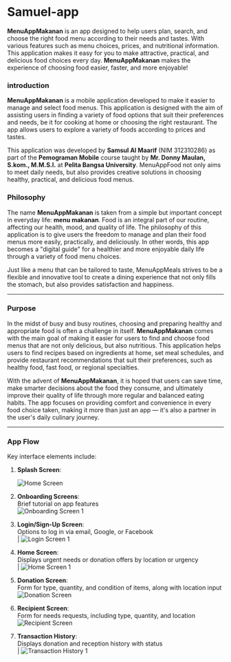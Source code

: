# Samuel-app
**MenuAppMakanan** is an app designed to help users plan, search, and choose the right food menu according to their needs and tastes. With various features such as menu choices, prices, and nutritional information. This application makes it easy for you to make attractive, practical, and delicious food choices every day. **MenuAppMakanan** makes the experience of choosing food easier, faster, and more enjoyable!

### introduction

**MenuAppMakanan** is a mobile application developed to make it easier to manage and select food menus. This application is designed with the aim of assisting users in finding a variety of food options that suit their preferences and needs, be it for cooking at home or choosing the right restaurant. The app allows users to explore a variety of foods according to prices and tastes.

This application was developed by **Samsul Al Maarif** (NIM 312310286) as part of the **Pemograman Mobile** course taught by **Mr. Donny Maulan, S.kom., M.M.S.I.** at **Pelita Bangsa University**. MenuAppFood not only aims to meet daily needs, but also provides creative solutions in choosing healthy, practical, and delicious food menus.

### Philosophy

  

The name **MenuAppMakanan** is taken from a simple but important concept in everyday life: **menu makanan**. Food is an integral part of our routine, affecting our health, mood, and quality of life. The philosophy of this application is to give users the freedom to manage and plan their food menus more easily, practically, and deliciously. In other words, this app becomes a "digital guide" for a healthier and more enjoyable daily life through a variety of food menu choices.

Just like a menu that can be tailored to taste, MenuAppMeals strives to be a flexible and innovative tool to create a dining experience that not only fills the stomach, but also provides satisfaction and happiness.

___

### Purpose

  
In the midst of busy and busy routines, choosing and preparing healthy and appropriate food is often a challenge in itself. **MenuAppMakanan** comes with the main goal of making it easier for users to find and choose food menus that are not only delicious, but also nutritious. This application helps users to find recipes based on ingredients at home, set meal schedules, and provide restaurant recommendations that suit their preferences, such as healthy food, fast food, or regional specialties.

With the advent of **MenuAppMakanan**, it is hoped that users can save time, make smarter decisions about the food they consume, and ultimately improve their quality of life through more regular and balanced eating habits. The app focuses on providing comfort and convenience in every food choice taken, making it more than just an app — it's also a partner in the user's daily culinary journey.


___
### App Flow

Key interface elements include:

1. **Splash Screen**:  
   
   ![Home Screen](https://github.com/samsull02/MenuApp/blob/main/Android%20Compact%20-%201%20(1).png)

2. **Onboarding Screens**:  
   Brief tutorial on app features  
   ![Onboarding Screen 1](https://github.com/samsull02/MenuApp/blob/main/Android%20Compact%20-%202.pnghttps://github.com/samsull02/MenuApp/blob/main/Android%20Compact%20-%202.png)

3. **Login/Sign-Up Screen**:  
   Options to log in via email, Google, or Facebook  
   | ![Login Screen 1](https://github.com/samsull02/MenuApp/blob/main/Android%20Compact%20-%207.png) 

4. **Home Screen**:  
   Displays urgent needs or donation offers by location or urgency  
   | ![Home Screen 1](https://github.com/samsull02/MenuApp/blob/main/Android%20Compact%20-%203.png)

5. **Donation Screen**:  
   Form for type, quantity, and condition of items, along with location input  
   ![Donation Screen](https://github.com/samsull02/MenuApp/blob/main/Android%20Compact%20-%204%20(1).png)

6. **Recipient Screen**:  
   Form for needs requests, including type, quantity, and location  
   ![Recipient Screen](https://github.com/samsull02/MenuApp/blob/main/Android%20Compact%20-%205.png)

7. **Transaction History**:  
   Displays donation and reception history with status  
   | ![Transaction History 1](https://github.com/samsull02/MenuApp/blob/main/Android%20Compact%20-%206.png)

